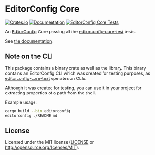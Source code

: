 # EditorConfig Core

[![Crates.io](https://img.shields.io/crates/v/editorconfig-core.svg)](https://crates.io/crates/editorconfig-core)
[![Documentation](https://docs.rs/editorconfig-core/badge.svg)](https://docs.rs/editorconfig-core/)
[![EditorConfig Core Tests](https://github.com/rotmh/editorconfig-core-rust/actions/workflows/tests.yaml/badge.svg)](https://github.com/rotmh/editorconfig-core-rust/actions/workflows/tests.yaml)

An [EditorConfig] Core passing all the [editorconfig-core-test] tests.

See [the documentation].

## Note on the CLI

This package contains a binary crate as well as the library. This binary
contains an EditorConfig CLI which was created for testing purposes, as
[editorconfig-core-test] operates on CLIs.

Although it was created for testing, you can use it in your project for
extracting properties of a path from the shell.

Example usage:

```sh
cargo build --bin editorconfig
editorconfig ./README.md
```

## License

Licensed under the MIT license ([LICENSE](LICENSE) or http://opensource.org/licenses/MIT).

[EditorConfig]: https://editorconfig.org/
[editorconfig-core-test]: https://github.com/editorconfig/editorconfig-core-test
[the documentation]: https://docs.rs/editorconfig-core/
